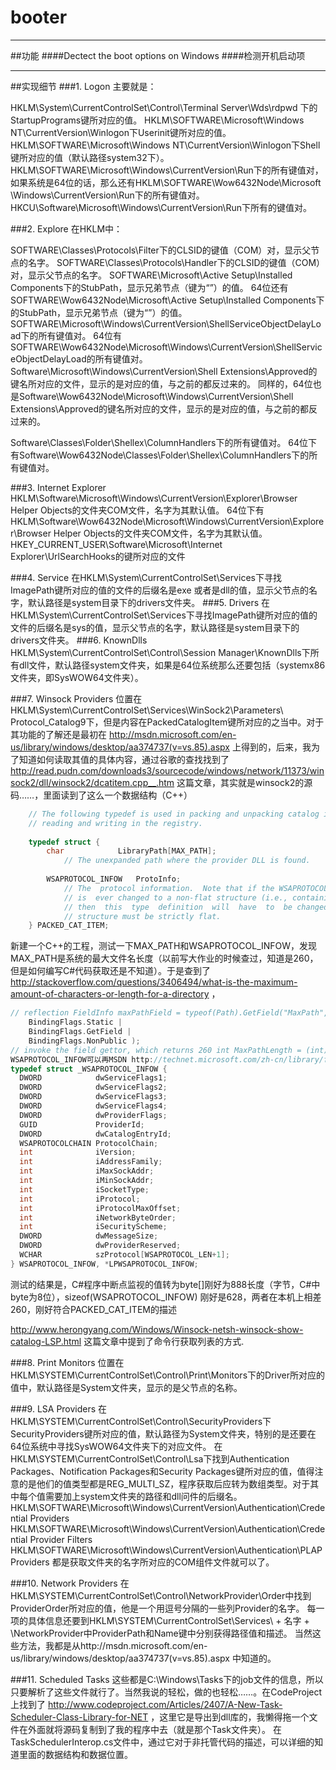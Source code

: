 # booter
* * *
##功能
####Dectect the boot options on Windows
####检测开机启动项
* * *
##实现细节
###1.    Logon
主要就是：

HKLM\System\CurrentControlSet\Control\Terminal Server\Wds\rdpwd
下的StartupPrograms键所对应的值。
HKLM\SOFTWARE\Microsoft\Windows NT\CurrentVersion\Winlogon下Userinit键所对应的值。
HKLM\SOFTWARE\Microsoft\Windows NT\CurrentVersion\Winlogon下Shell键所对应的值（默认路径system32下）。
HKLM\SOFTWARE\Microsoft\Windows\CurrentVersion\Run下的所有键值对，如果系统是64位的话，那么还有HKLM\SOFTWARE\Wow6432Node\Microsoft \Windows\CurrentVersion\Run下的所有键值对。
HKCU\Software\Microsoft\Windows\CurrentVersion\Run下所有的键值对。

###2.	Explore
在HKLM中：

SOFTWARE\Classes\Protocols\Filter下的CLSID的键值（COM）对，显示父节点的名字。
SOFTWARE\Classes\Protocols\Handler下的CLSID的键值（COM）对，显示父节点的名字。
SOFTWARE\Microsoft\Active Setup\Installed Components下的StubPath，显示兄弟节点（键为“”）的值。
64位还有SOFTWARE\Wow6432Node\Microsoft\Active Setup\Installed Components下的StubPath，显示兄弟节点（键为“”）的值。
SOFTWARE\Microsoft\Windows\CurrentVersion\ShellServiceObjectDelayLoad下的所有键值对。
64位有SOFTWARE\Wow6432Node\Microsoft\Windows\CurrentVersion\ShellServiceObjectDelayLoad的所有键值对。
Software\Microsoft\Windows\CurrentVersion\Shell Extensions\Approved的键名所对应的文件，显示的是对应的值，与之前的都反过来的。
同样的，64位也是Software\Wow6432Node\Microsoft\Windows\CurrentVersion\Shell Extensions\Approved的键名所对应的文件，显示的是对应的值，与之前的都反过来的。

Software\Classes\Folder\Shellex\ColumnHandlers下的所有键值对。
64位下有Software\Wow6432Node\Classes\Folder\Shellex\ColumnHandlers下的所有键值对。

###3.	Internet Explorer
HKLM\Software\Microsoft\Windows\CurrentVersion\Explorer\Browser Helper Objects的文件夹COM文件，名字为其默认值。
64位下有HKLM\Software\Wow6432Node\Microsoft\Windows\CurrentVersion\Explorer\Browser Helper Objects的文件夹COM文件，名字为其默认值。
HKEY_CURRENT_USER\Software\Microsoft\Internet Explorer\UrlSearchHooks的键所对应的文件

###4.	Service
在HKLM\System\CurrentControlSet\Services下寻找ImagePath键所对应的值的文件的后缀名是exe 或者是dll的值，显示父节点的名字，默认路径是system目录下的drivers文件夹。
###5.	Drivers
在HKLM\System\CurrentControlSet\Services下寻找ImagePath键所对应的值的文件的后缀名是sys的值，显示父节点的名字，默认路径是system目录下的drivers文件夹。
###6.	KnownDlls
HKLM\System\CurrentControlSet\Control\Session Manager\KnownDlls下所有dll文件，默认路径system文件夹，如果是64位系统那么还要包括（systemx86文件夹，即SysWOW64文件夹）。

###7.	Winsock Providers
位置在HKLM\System\CurrentControlSet\Services\WinSock2\Parameters\ Protocol_Catalog9下，但是内容在PackedCatalogItem键所对应的之当中。对于其功能的了解还是最初在
http://msdn.microsoft.com/en-us/library/windows/desktop/aa374737(v=vs.85).aspx
上得到的，后来，我为了知道如何读取其值的具体内容，通过谷歌的查找找到了
http://read.pudn.com/downloads3/sourcecode/windows/network/11373/winsock2/dll/winsock2/dcatitem.cpp__.htm
这篇文章，其实就是winsock2的源码……，里面读到了这么一个数据结构（C++）
```c
	// The following typedef is used in packing and unpacking catalog item data for   
	// reading and writing in the registry.   
	   
	typedef struct {   
	    char            LibraryPath[MAX_PATH];   
	        // The unexpanded path where the provider DLL is found.   
	   
	    WSAPROTOCOL_INFOW   ProtoInfo;   
	        // The  protocol information.  Note that if the WSAPROTOCOL_INFOW structure   
	        // is  ever changed to a non-flat structure (i.e., containing pointers)   
	        // then  this  type  definition  will  have  to  be changed, since this   
	        // structure must be strictly flat.   
	} PACKED_CAT_ITEM;  
```
新建一个C++的工程，测试一下MAX_PATH和WSAPROTOCOL_INFOW，发现MAX_PATH是系统的最大文件名长度（以前写大作业的时候查过，知道是260，但是如何编写C#代码获取还是不知道）。于是查到了
http://stackoverflow.com/questions/3406494/what-is-the-maximum-amount-of-characters-or-length-for-a-directory
，
```c
// reflection FieldInfo maxPathField = typeof(Path).GetField("MaxPath", 
    BindingFlags.Static | 
    BindingFlags.GetField | 
    BindingFlags.NonPublic ); 
// invoke the field gettor, which returns 260 int MaxPathLength = (int) maxPathField.GetValue(null);
WSAPROTOCOL_INFOW可以再MSDN http://technet.microsoft.com/zh-cn/library/ff565963上查到其结构：
typedef struct _WSAPROTOCOL_INFOW {
  DWORD            dwServiceFlags1;
  DWORD            dwServiceFlags2;
  DWORD            dwServiceFlags3;
  DWORD            dwServiceFlags4;
  DWORD            dwProviderFlags;
  GUID             ProviderId;
  DWORD            dwCatalogEntryId;
  WSAPROTOCOLCHAIN ProtocolChain;
  int              iVersion;
  int              iAddressFamily;
  int              iMaxSockAddr;
  int              iMinSockAddr;
  int              iSocketType;
  int              iProtocol;
  int              iProtocolMaxOffset;
  int              iNetworkByteOrder;
  int              iSecurityScheme;
  DWORD            dwMessageSize;
  DWORD            dwProviderReserved;
  WCHAR            szProtocol[WSAPROTOCOL_LEN+1];
} WSAPROTOCOL_INFOW, *LPWSAPROTOCOL_INFOW;
```
测试的结果是，C#程序中断点监视的值转为byte[]刚好为888长度（字节，C#中byte为8位），sizeof(WSAPROTOCOL_INFOW) 刚好是628，两者在本机上相差260，刚好符合PACKED_CAT_ITEM的描述

http://www.herongyang.com/Windows/Winsock-netsh-winsock-show-catalog-LSP.html 这篇文章中提到了命令行获取列表的方式.

###8.    Print Monitors
位置在HKLM\SYSTEM\CurrentControlSet\Control\Print\Monitors下的Driver所对应的值中，默认路径是System文件夹，显示的是父节点的名称。

###9.	LSA Providers
在HKLM\SYSTEM\CurrentControlSet\Control\SecurityProviders下SecurityProviders键所对应的值，默认路径为System文件夹，特别的是还要在64位系统中寻找SysWOW64文件夹下的对应文件。
在HKLM\SYSTEM\CurrentControlSet\Control\Lsa下找到Authentication Packages、Notification Packages和Security Packages键所对应的值，值得注意的是他们的值类型都是REG_MULTI_SZ，程序获取后应转为数组类型。对于其中每个值需要加上system文件夹的路径和dll问件的后缀名。
HKLM\SOFTWARE\Microsoft\Windows\CurrentVersion\Authentication\Credential Providers
HKLM\SOFTWARE\Microsoft\Windows\CurrentVersion\Authentication\Credential Provider Filters
HKLM\SOFTWARE\Microsoft\Windows\CurrentVersion\Authentication\PLAP Providers
都是获取文件夹的名字所对应的COM组件文件就可以了。

###10.	 Network Providers
在HKLM\SYSTEM\CurrentControlSet\Control\NetworkProvider\Order中找到ProviderOrder所对应的值，他是一个用逗号分隔的一些列Provider的名字。
每一项的具体信息还要到HKLM\SYSTEM\CurrentControlSet\Services\ + 名字 + \NetworkProvider中ProviderPath和Name键中分别获得路径值和描述。
当然这些方法，我都是从http://msdn.microsoft.com/en-us/library/windows/desktop/aa374737(v=vs.85).aspx
中知道的。

###11.	Scheduled Tasks
这些都是C:\Windows\Tasks下的job文件的信息，所以只要解析了这些文件就行了。当然我说的轻松，做的也轻松……。在CodeProject上找到了
http://www.codeproject.com/Articles/2407/A-New-Task-Scheduler-Class-Library-for-NET
，这里它是导出到dll库的，我懒得拖一个文件在外面就将源码复制到了我的程序中去（就是那个Task文件夹）。
在TaskSchedulerInterop.cs文件中，通过它对于非托管代码的描述，可以详细的知道里面的数据结构和数据位置。
